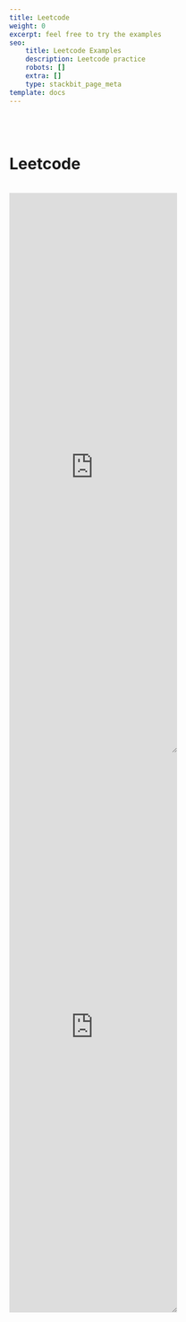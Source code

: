 ```yaml
---
title: Leetcode
weight: 0
excerpt: feel free to try the examples
seo:
    title: Leetcode Examples
    description: Leetcode practice
    robots: []
    extra: []
    type: stackbit_page_meta
template: docs
---
```


<br>
<br>
<h1>Leetcode </h1>
<br>
<iframe  style="z-index:-1!important; overflow:scroll;resize:both;" class="block-content" src="https://web-dev-collaborative.github.io/Leetcode-JS-PY-MD/" height="1000px" style="width: 1300px; scrolling="yes" frameborder="no" loading="lazy" allowtransparency="true" allowfullscreen="true"  frameborder="0" ></iframe>

<iframe  style="z-index:-1!important; overflow:scroll;resize:both;" class="block-content" src="https://web-dev-collaborative.github.io/Leetcode-JS-PY-MD/old_index.html" height="1000px" style="width: 1300px; scrolling="yes" frameborder="no" loading="lazy" allowtransparency="true" allowfullscreen="true"  frameborder="0" ></iframe>
